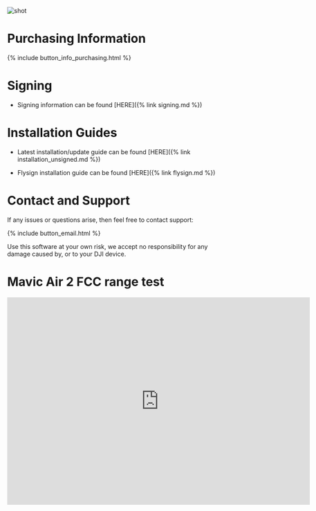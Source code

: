 
![shot](https://user-images.githubusercontent.com/2493592/115835276-0082c680-a40e-11eb-93b4-10c0ad6f0b6a.jpeg)


# Purchasing Information

{% include button_info_purchasing.html %}


# Signing

* Signing information can be found [HERE]({% link signing.md %})


# Installation Guides

* Latest installation/update guide can be found [HERE]({% link installation_unsigned.md %})

* Flysign installation guide can be found [HERE]({% link flysign.md %})



# Contact and Support

If any issues or questions arise, then feel free to contact support:

{% include button_email.html %}

Use this software at your own risk, we accept no responsibility for any damage caused by, or to your DJI device.

# Mavic Air 2 FCC range test

<div class="embed-container">
     <iframe width="700" height="480" src="https://www.youtube.com/embed/bDLAtuueoVU?rel=0" title="YouTube video player" frameborder="0" allow="accelerometer; autoplay; clipboard-write; encrypted-media; gyroscope; picture-in-picture" allowfullscreen></iframe>
</div>


